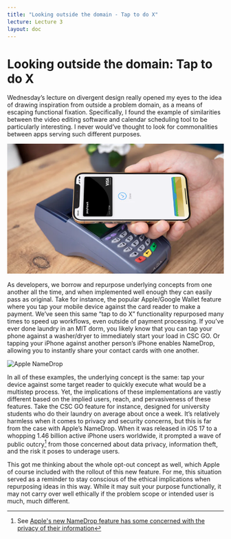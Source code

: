 ```yaml
---
title: "Looking outside the domain - Tap to do X"
lecture: Lecture 3
layout: doc
---
```


# Looking outside the domain: Tap to do X

Wednesday’s lecture on divergent design really opened my eyes to the idea of drawing inspiration from outside a problem domain, as a means of escaping functional fixation. Specifically, I found the example of similarities between the video editing software and calendar scheduling tool to be particularly interesting. I never would’ve thought to look for commonalities between apps serving such different purposes.

![Apple Pay image](../images/blog/img_1.png)

As developers, we borrow and repurpose underlying concepts from one another all the time, and when implemented well enough they can easily pass as original. Take for instance, the popular Apple/Google Wallet feature where you tap your mobile device against the card reader to make a payment. We’ve seen this same “tap to do X” functionality repurposed many times to speed up workflows, even outside of payment processing. If you’ve ever done laundry in an MIT dorm, you likely know that you can tap your phone against a washer/dryer to immediately start your load in CSC GO. Or tapping your iPhone against another person’s iPhone enables NameDrop, allowing you to instantly share your contact cards with one another.

![Apple NameDrop](../images/blog/img.png)

In all of these examples, the underlying concept is the same: tap your device against some target reader to quickly execute what would be a multistep process. Yet, the implications of these implementations are vastly different based on the implied users, reach, and pervasiveness of these features. Take the CSC GO feature for instance, designed for university students who do their laundry on average about once a week. It’s relatively harmless when it comes to privacy and security concerns, but this is far from the case with Apple’s NameDrop. When it was released in iOS 17 to a whopping 1.46 billion active iPhone users worldwide, it prompted a wave of public outcry[^1] from those concerned about data privacy, information theft, and the risk it poses to underage users. 

This got me thinking about the whole opt-out concept as well, which Apple of course included with the rollout of this new feature. For me, this situation served as a reminder to stay conscious of the ethical implications when repurposing ideas in this way. While it may suit your purpose functionally, it may not carry over well ethically if the problem scope or intended user is much, much different.

[^1]: See [Apple's new NameDrop feature has some concerned with the privacy of their information](https://ottawa.ctvnews.ca/apple-s-new-namedrop-feature-has-some-concerned-with-the-privacy-of-their-information-1.6664472)